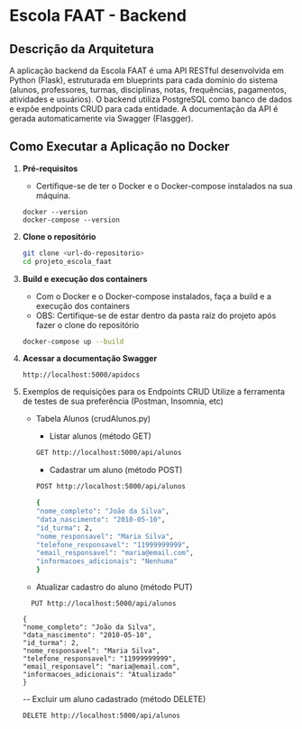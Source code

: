 # Escola FAAT - Backend

## Descrição da Arquitetura

A aplicação backend da Escola FAAT é uma API RESTful desenvolvida em Python (Flask), estruturada em blueprints para cada domínio do sistema (alunos, professores, turmas, disciplinas, notas, frequências, pagamentos, atividades e usuários). O backend utiliza PostgreSQL como banco de dados e expõe endpoints CRUD para cada entidade. A documentação da API é gerada automaticamente via Swagger (Flasgger).

## Como Executar a Aplicação no Docker

1. **Pré-requisitos**

   - Certifique-se de ter o Docker e o Docker-compose instalados na sua máquina.

   ```
   docker --version
   docker-compose --version
   ```

2. **Clone o repositório**

   ```sh
   git clone <url-do-repositorio>
   cd projeto_escola_faat
   ```

3. **Build e execução dos containers**

   - Com o Docker e o Docker-compose instalados, faça a build e a execução dos containers
   - OBS: Certifique-se de estar dentro da pasta raíz do projeto após fazer o clone do repositório

   ```sh
   docker-compose up --build
   ```

4. **Acessar a documentação Swagger**

   ```
   http://localhost:5000/apidocs
   ```

5. Exemplos de requisições para os Endpoints CRUD
   Utilize a ferramenta de testes de sua preferência (Postman, Insomnia, etc)

   - Tabela Alunos (crudAlunos.py)

     - Listar alunos (método GET)

     ```sh
     GET http://localhost:5000/api/alunos
     ```

     - Cadastrar um aluno (método POST)

     ```sh
     POST http://localhost:5000/api/alunos
     ```

     ```sh
     {
     "nome_completo": "João da Silva",
     "data_nascimento": "2010-05-10",
     "id_turma": 2,
     "nome_responsavel": "Maria Silva",
     "telefone_responsavel": "11999999999",
     "email_responsavel": "maria@email.com",
     "informacoes_adicionais": "Nenhuma"
     }
     ```

   - Atualizar cadastro do aluno (método PUT)

   ```
     PUT http://localhost:5000/api/alunos
   ```

   ```
   {
   "nome_completo": "João da Silva",
   "data_nascimento": "2010-05-10",
   "id_turma": 2,
   "nome_responsavel": "Maria Silva",
   "telefone_responsavel": "11999999999",
   "email_responsavel": "maria@email.com",
   "informacoes_adicionais": "Atualizado"
   }
   ```

   -- Excluir um aluno cadastrado (método DELETE)

   ```
   DELETE http://localhost:5000/api/alunos
   ```
